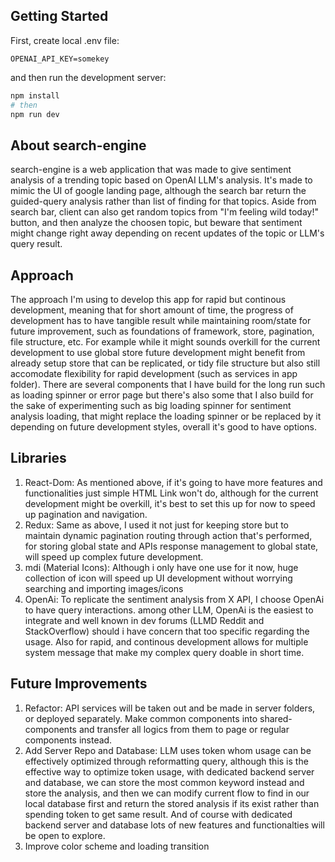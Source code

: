 ## Getting Started

First, create local .env file:

```env
OPENAI_API_KEY=somekey
```

and then run the development server:

```bash
npm install
# then
npm run dev
```
## About search-engine
search-engine is a web application that was made to give sentiment analysis of a trending topic based on OpenAI LLM's analysis.
It's made to mimic the UI of google landing page, although the search bar return the guided-query analysis rather than list of finding for that topics.
Aside from search bar, client can also get random topics from "I'm feeling wild today!" button, and then analyze the choosen topic, but beware that sentiment might change right away depending on recent updates of the topic or LLM's query result.

## Approach
The approach I'm using to develop this app for rapid but continous development, meaning that for short amount of time, the progress of development has to have tangible result while maintaining room/state for future improvement, such as foundations of framework, store, pagination, file structure, etc. For example while it might sounds overkill for the current development to use global store future development might benefit from already setup store that can be replicated, or tidy file structure but also still accomodate flexibility for rapid development (such as services in app folder).
There are several components that I have build for the long run such as loading spinner or error page but there's also some that I also build for the sake of experimenting such as big loading spinner for sentiment analysis loading, that might replace the loading spinner or be replaced by it depending on future development styles, overall it's good to have options.

## Libraries
1. React-Dom: As mentioned above, if it's going to have more features and functionalities just simple HTML Link won't do, although for the current development might be overkill, it's best to set this up for now to speed up pagination and navigation.
2. Redux: Same as above, I used it not just for keeping store but to maintain dynamic pagination routing through action that's performed, for storing global state and APIs response management to global state, will speed up complex future development.
3. mdi (Material Icons): Although i only have one use for it now, huge collection of icon will speed up UI development without worrying searching and importing images/icons
4. OpenAi: To replicate the sentiment analysis from X API, I choose OpenAi to have query interactions. among other LLM, OpenAi is the easiest to integrate and well known in dev forums (LLMD Reddit and StackOverflow) should i have concern that too specific regarding the usage. Also for rapid, and continous development allows for multiple system message that make my complex query doable in short time.

## Future Improvements
1. Refactor: API services will be taken out and be made in server folders, or deployed separately. Make common components into shared-components and transfer all logics from them to page or regular components instead.
2. Add Server Repo and Database: LLM uses token whom usage can be effectively optimized through reformatting query, although this is the effective way to optimize token usage, with dedicated backend server and database, we can store the most common keyword instead and store the analysis, and then we can modify current flow to find in our local database first and return the stored analysis if its exist rather than spending token to get same result. And of course with dedicated backend server and database lots of new features and functionalties will be open to explore.
3. Improve color scheme and loading transition


